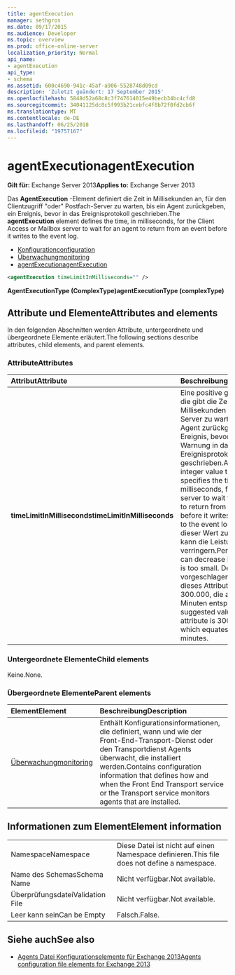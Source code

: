 ```yaml
---
title: agentExecution
manager: sethgros
ms.date: 09/17/2015
ms.audience: Developer
ms.topic: overview
ms.prod: office-online-server
localization_priority: Normal
api_name:
- agentExecution
api_type:
- schema
ms.assetid: 600c4690-941c-45af-a906-5528748d09cd
description: 'Zuletzt geändert: 17 September 2015'
ms.openlocfilehash: 5848d52a68c8c3f747614015e49becb34bc4cfd8
ms.sourcegitcommit: 34041125dc8c5f993b21cebfc4f8b72f0fd2cb6f
ms.translationtype: MT
ms.contentlocale: de-DE
ms.lasthandoff: 06/25/2018
ms.locfileid: "19757167"
---
```

# <a name="agentexecution"></a><span data-ttu-id="9cc3c-103">agentExecution</span><span class="sxs-lookup"><span data-stu-id="9cc3c-103">agentExecution</span></span>
  
<span data-ttu-id="9cc3c-104">**Gilt für:** Exchange Server 2013</span><span class="sxs-lookup"><span data-stu-id="9cc3c-104">**Applies to:** Exchange Server 2013</span></span> 
  
<span data-ttu-id="9cc3c-105">Das **AgentExecution** -Element definiert die Zeit in Millisekunden an, für den Clientzugriff "oder" Postfach-Server zu warten, bis ein Agent zurückgeben, ein Ereignis, bevor in das Ereignisprotokoll geschrieben.</span><span class="sxs-lookup"><span data-stu-id="9cc3c-105">The **agentExecution** element defines the time, in milliseconds, for the Client Access or Mailbox server to wait for an agent to return from an event before it writes to the event log.</span></span> 
  
- [<span data-ttu-id="9cc3c-106">Konfiguration</span><span class="sxs-lookup"><span data-stu-id="9cc3c-106">configuration</span></span>](configuration.md)  
- [<span data-ttu-id="9cc3c-107">Überwachung</span><span class="sxs-lookup"><span data-stu-id="9cc3c-107">monitoring</span></span>](monitoring.md)
- [<span data-ttu-id="9cc3c-108">agentExecution</span><span class="sxs-lookup"><span data-stu-id="9cc3c-108">agentExecution</span></span>](agentexecution.md)
  
```XML
<agentExecution timeLimitInMilliseconds="" />
```

<span data-ttu-id="9cc3c-109">**AgentExecutionType (ComplexType)**</span><span class="sxs-lookup"><span data-stu-id="9cc3c-109">**agentExecutionType (complexType)**</span></span>

## <a name="attributes-and-elements"></a><span data-ttu-id="9cc3c-110">Attribute und Elemente</span><span class="sxs-lookup"><span data-stu-id="9cc3c-110">Attributes and elements</span></span>

<span data-ttu-id="9cc3c-111">In den folgenden Abschnitten werden Attribute, untergeordnete und übergeordnete Elemente erläutert.</span><span class="sxs-lookup"><span data-stu-id="9cc3c-111">The following sections describe attributes, child elements, and parent elements.</span></span>
  
### <a name="attributes"></a><span data-ttu-id="9cc3c-112">Attribute</span><span class="sxs-lookup"><span data-stu-id="9cc3c-112">Attributes</span></span>

|<span data-ttu-id="9cc3c-113">**Attribut**</span><span class="sxs-lookup"><span data-stu-id="9cc3c-113">**Attribute**</span></span>|<span data-ttu-id="9cc3c-114">**Beschreibung**</span><span class="sxs-lookup"><span data-stu-id="9cc3c-114">**Description**</span></span>|
|:-----|:-----|
|<span data-ttu-id="9cc3c-115">**timeLimitInMilliseconds**</span><span class="sxs-lookup"><span data-stu-id="9cc3c-115">**timeLimitInMilliseconds**</span></span> <br/> |<span data-ttu-id="9cc3c-116">Eine positive ganze Zahl, die gibt die Zeit in Millisekunden an, für den Server zu warten, bis ein Agent zurückgeben, ein Ereignis, bevor eine Warnung in das Ereignisprotokoll geschrieben.</span><span class="sxs-lookup"><span data-stu-id="9cc3c-116">A positive integer value that specifies the time, in milliseconds, for the server to wait for an agent to return from an event before it writes a warning to the event log.</span></span> <span data-ttu-id="9cc3c-117">Wenn dieser Wert zu klein ist, kann die Leistung verringern.</span><span class="sxs-lookup"><span data-stu-id="9cc3c-117">Performance can decrease if this value is too small.</span></span> <span data-ttu-id="9cc3c-118">Der vorgeschlagene Wert für dieses Attribut ist 300.000, die auf 5 Minuten entspricht.</span><span class="sxs-lookup"><span data-stu-id="9cc3c-118">The suggested value for this attribute is 300,000, which equates to 5 minutes.</span></span>  <br/> |
   
### <a name="child-elements"></a><span data-ttu-id="9cc3c-119">Untergeordnete Elemente</span><span class="sxs-lookup"><span data-stu-id="9cc3c-119">Child elements</span></span>

<span data-ttu-id="9cc3c-120">Keine.</span><span class="sxs-lookup"><span data-stu-id="9cc3c-120">None.</span></span>
  
### <a name="parent-elements"></a><span data-ttu-id="9cc3c-121">Übergeordnete Elemente</span><span class="sxs-lookup"><span data-stu-id="9cc3c-121">Parent elements</span></span>

|<span data-ttu-id="9cc3c-122">**Element**</span><span class="sxs-lookup"><span data-stu-id="9cc3c-122">**Element**</span></span>|<span data-ttu-id="9cc3c-123">**Beschreibung**</span><span class="sxs-lookup"><span data-stu-id="9cc3c-123">**Description**</span></span>|
|:-----|:-----|
|[<span data-ttu-id="9cc3c-124">Überwachung</span><span class="sxs-lookup"><span data-stu-id="9cc3c-124">monitoring</span></span>](monitoring.md) <br/> |<span data-ttu-id="9cc3c-125">Enthält Konfigurationsinformationen, die definiert, wann und wie der Front-End-Transport-Dienst oder den Transportdienst Agents überwacht, die installiert werden.</span><span class="sxs-lookup"><span data-stu-id="9cc3c-125">Contains configuration information that defines how and when the Front End Transport service or the Transport service monitors agents that are installed.</span></span>  <br/> |
   
## <a name="element-information"></a><span data-ttu-id="9cc3c-126">Informationen zum Element</span><span class="sxs-lookup"><span data-stu-id="9cc3c-126">Element information</span></span>

|||
|:-----|:-----|
|<span data-ttu-id="9cc3c-127">Namespace</span><span class="sxs-lookup"><span data-stu-id="9cc3c-127">Namespace</span></span>  <br/> |<span data-ttu-id="9cc3c-128">Diese Datei ist nicht auf einen Namespace definieren.</span><span class="sxs-lookup"><span data-stu-id="9cc3c-128">This file does not define a namespace.</span></span>  <br/> |
|<span data-ttu-id="9cc3c-129">Name des Schemas</span><span class="sxs-lookup"><span data-stu-id="9cc3c-129">Schema Name</span></span>  <br/> |<span data-ttu-id="9cc3c-130">Nicht verfügbar.</span><span class="sxs-lookup"><span data-stu-id="9cc3c-130">Not available.</span></span>  <br/> |
|<span data-ttu-id="9cc3c-131">Überprüfungsdatei</span><span class="sxs-lookup"><span data-stu-id="9cc3c-131">Validation File</span></span>  <br/> |<span data-ttu-id="9cc3c-132">Nicht verfügbar.</span><span class="sxs-lookup"><span data-stu-id="9cc3c-132">Not available.</span></span>  <br/> |
|<span data-ttu-id="9cc3c-133">Leer kann sein</span><span class="sxs-lookup"><span data-stu-id="9cc3c-133">Can be Empty</span></span>  <br/> |<span data-ttu-id="9cc3c-134">Falsch.</span><span class="sxs-lookup"><span data-stu-id="9cc3c-134">False.</span></span>  <br/> |
   
## <a name="see-also"></a><span data-ttu-id="9cc3c-135">Siehe auch</span><span class="sxs-lookup"><span data-stu-id="9cc3c-135">See also</span></span>

- [<span data-ttu-id="9cc3c-136">Agents Datei Konfigurationselemente für Exchange 2013</span><span class="sxs-lookup"><span data-stu-id="9cc3c-136">Agents configuration file elements for Exchange 2013</span></span>](agents-configuration-file-elements-for-exchange-2013.md)


